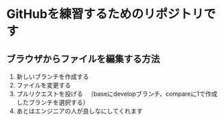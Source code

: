 # GitHubを練習するためのリポジトリです

## ブラウザからファイルを編集する方法
1. 新しいブランチを作成する
2. ファイルを変更する
3. プルリクエストを投げる
　（baseにdevelopブランチ、compareに1で作成したブランチを選択する）
4. あとはエンジニアの人が良しなにしてくれます
